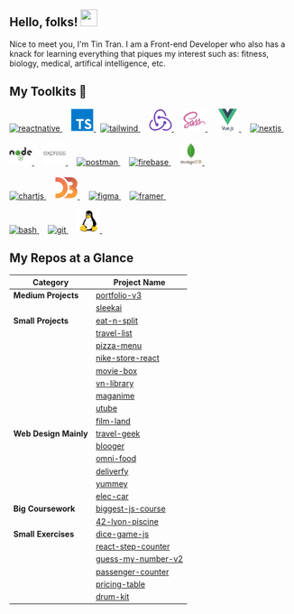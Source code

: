 ## Hello, folks! <img src="https://raw.githubusercontent.com/MartinHeinz/MartinHeinz/master/wave.gif" width="30px" height="30px">

Nice to meet you, I'm Tin Tran. I am a Front-end Developer who also has a knack for learning everything that piques my interest such as: fitness, biology, medical, artifical intelligence, etc.

## My Toolkits 🌟

<p align="left">
    <a href="https://reactnative.dev/" target="_blank" rel="noreferrer"> <img src="https://reactnative.dev/img/header_logo.svg" alt="reactnative" width="40" height="40"/> </a> &nbsp; &nbsp;
    <a href="https://www.typescriptlang.org/" target="_blank" rel="noreferrer"> <img src="https://raw.githubusercontent.com/devicons/devicon/master/icons/typescript/typescript-original.svg" alt="typescript" width="40" height="40"/> </a> &nbsp;
    <a href="https://tailwindcss.com/" target="_blank" rel="noreferrer"> <img src="https://www.vectorlogo.zone/logos/tailwindcss/tailwindcss-icon.svg" alt="tailwind" width="40" height="40"/> </a> &nbsp; &nbsp;
    <a href="https://redux.js.org" target="_blank" rel="noreferrer"> <img src="https://raw.githubusercontent.com/devicons/devicon/master/icons/redux/redux-original.svg" alt="redux" width="40" height="40"/> </a> &nbsp; &nbsp;
    <a href="https://sass-lang.com" target="_blank" rel="noreferrer"> <img src="https://raw.githubusercontent.com/devicons/devicon/master/icons/sass/sass-original.svg" alt="sass" width="40" height="40"/> </a> &nbsp; &nbsp;
    <a href="https://vuejs.org/" target="_blank" rel="noreferrer"> <img src="https://raw.githubusercontent.com/devicons/devicon/master/icons/vuejs/vuejs-original-wordmark.svg" alt="vuejs" width="40" height="40"/> </a> &nbsp; &nbsp;
    <a href="https://nextjs.org/" target="_blank" rel="noreferrer"> <img src="https://cdn.worldvectorlogo.com/logos/nextjs-2.svg" alt="nextjs" width="40" height="40"/> </a> &nbsp; &nbsp;
    <br />
    <br />
    <a href="https://nodejs.org" target="_blank" rel="noreferrer"> <img src="https://raw.githubusercontent.com/devicons/devicon/master/icons/nodejs/nodejs-original-wordmark.svg" alt="nodejs" width="40" height="40"/> </a> &nbsp; &nbsp;
    <a href="https://expressjs.com" target="_blank" rel="noreferrer"> <img src="https://raw.githubusercontent.com/devicons/devicon/master/icons/express/express-original-wordmark.svg" alt="express" width="40" height="40"/> </a> &nbsp; &nbsp;
    <a href="https://postman.com" target="_blank" rel="noreferrer"> <img src="https://www.vectorlogo.zone/logos/getpostman/getpostman-icon.svg" alt="postman" width="40" height="40"/> </a> &nbsp; &nbsp;
    <a href="https://firebase.google.com/" target="_blank" rel="noreferrer"> <img src="https://www.vectorlogo.zone/logos/firebase/firebase-icon.svg" alt="firebase" width="40" height="40"/> </a> &nbsp; &nbsp;
    <a href="https://www.mongodb.com/" target="_blank" rel="noreferrer"> <img src="https://raw.githubusercontent.com/devicons/devicon/master/icons/mongodb/mongodb-original-wordmark.svg" alt="mongodb" width="40" height="40"/> </a> &nbsp; &nbsp;
    <br />
    <br />
    <a href="https://www.chartjs.org" target="_blank" rel="noreferrer"> <img src="https://www.chartjs.org/media/logo-title.svg" alt="chartjs" width="40" height="40"/> </a> &nbsp; &nbsp;
    <a href="https://d3js.org/" target="_blank" rel="noreferrer"> <img src="https://raw.githubusercontent.com/devicons/devicon/master/icons/d3js/d3js-original.svg" alt="d3js" width="40" height="40"/> </a> &nbsp; &nbsp;
    <a href="https://www.figma.com/" target="_blank" rel="noreferrer"> <img src="https://www.vectorlogo.zone/logos/figma/figma-icon.svg" alt="figma" width="40" height="40"/> </a> &nbsp; &nbsp;
    <a href="https://www.framer.com/" target="_blank" rel="noreferrer"> <img src="https://www.vectorlogo.zone/logos/framer/framer-icon.svg" alt="framer" width="40" height="40"/> </a> &nbsp; &nbsp;
    <br />
    <br />
    <a href="https://www.gnu.org/software/bash/" target="_blank" rel="noreferrer"> <img src="https://www.vectorlogo.zone/logos/gnu_bash/gnu_bash-icon.svg" alt="bash" width="40" height="40"/> </a> &nbsp; &nbsp;
    <a href="https://git-scm.com/" target="_blank" rel="noreferrer"> <img src="https://www.vectorlogo.zone/logos/git-scm/git-scm-icon.svg" alt="git" width="40" height="40"/> </a> &nbsp; &nbsp;
    <a href="https://www.linux.org/" target="_blank" rel="noreferrer"> <img src="https://raw.githubusercontent.com/devicons/devicon/master/icons/linux/linux-original.svg" alt="linux" width="40" height="40"/> </a> &nbsp; &nbsp;
</p>

## My Repos at a Glance

| **Category**       | **Project Name**                                                                 |
|---------------------|---------------------------------------------------------------------------------|
| **Medium Projects** | [portfolio-v3](https://github.com/jaytintran/portfolio-v3)                      |
|                     | [sleekai](https://github.com/jaytintran/sleekai)                                |
| **Small Projects**  | [eat-n-split](https://github.com/jaytintran/eat-n-split)                        |
|                     | [travel-list](https://github.com/jaytintran/travel-list)                        |
|                     | [pizza-menu](https://github.com/jaytintran/pizza-menu)                          |
|                     | [nike-store-react](https://github.com/jaytintran/nike-store-react)              |
|                     | [movie-box](https://github.com/jaytintran/movie-box)                            |
|                     | [vn-library](https://github.com/jaytintran/vn-library)                          |
|                     | [maganime](https://github.com/jaytintran/maganime)                              |
|                     | [utube](https://github.com/jaytintran/utube)                                    |
|                     | [film-land](https://github.com/jaytintran/film-land)                            |
| **Web Design Mainly** | [travel-geek](https://github.com/jaytintran/travel-geek)                        |
|                     | [blooger](https://github.com/jaytintran/blooger)                                |
|                     | [omni-food](https://github.com/jaytintran/omni-food)                            |
|                     | [deliverfy](https://github.com/jaytintran/deliverfy)                            |
|                     | [yummey](https://github.com/jaytintran/yummey)                                  |
|                     | [elec-car](https://github.com/jaytintran/elec-car)                              |
| **Big Coursework**  | [biggest-js-course](https://github.com/jaytintran/biggest-js-course)            |
|                     | [42-lyon-piscine](https://github.com/jaytintran/42-lyon-piscine)                |
| **Small Exercises** | [dice-game-js](https://github.com/jaytintran/dice-game-js)                      |
|                     | [react-step-counter](https://github.com/jaytintran/react-step-counter)          |
|                     | [guess-my-number-v2](https://github.com/jaytintran/guess-my-number-v2)          |
|                     | [passenger-counter](https://github.com/jaytintran/passenger-counter)            |
|                     | [pricing-table](https://github.com/jaytintran/pricing-table)                    |
|                     | [drum-kit](https://github.com/jaytintran/drum-kit)                              |


